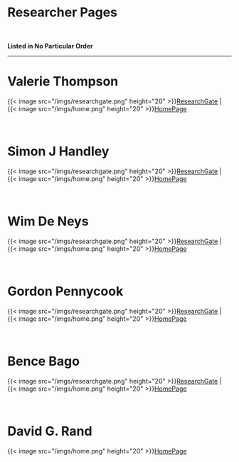 # Researcher Pages


</br>

**Listed in No Particular Order**

---

# Valerie Thompson

{{< image src="/imgs/researchgate.png" height="20" >}}[ResearchGate](https://www.researchgate.net/profile/Valerie-Thompson-3/research) | {{< image src="/imgs/home.png" height="20" >}}[HomePage](https://artsandscience.usask.ca/profile/VThompson#Publications)

</br>

# Simon J Handley

{{< image src="/imgs/researchgate.png" height="20" >}}[ResearchGate](https://www.researchgate.net/profile/Simon-Handley-3/research) | {{< image src="/imgs/home.png" height="20" >}}[HomePage](https://researchers.mq.edu.au/en/persons/simon-handley/publications/)

</br>

# Wim De Neys

{{< image src="/imgs/researchgate.png" height="20" >}}[ResearchGate](https://www.researchgate.net/profile/Wim-De-Neys/research) | {{< image src="/imgs/home.png" height="20" >}}[HomePage](https://www.wdeneys.org/publications.html)

</br>

# Gordon Pennycook

{{< image src="/imgs/researchgate.png" height="20" >}}[ResearchGate](https://www.researchgate.net/profile/Gordon-Pennycook/research) | {{< image src="/imgs/home.png" height="20" >}}[HomePage](https://gordonpennycook.net/published-work/)

</br>

# Bence Bago

{{< image src="/imgs/researchgate.png" height="20" >}}[ResearchGate](https://www.researchgate.net/profile/Bence-Bago-2/research) | {{< image src="/imgs/home.png" height="20" >}}[HomePage](https://www.iast.fr/people/bence-bago?tab=publications)

</br>

# David G. Rand

{{< image src="/imgs/home.png" height="20" >}}[HomePage](https://mitsloan.mit.edu/faculty/directory/david-g-rand)

</br>

